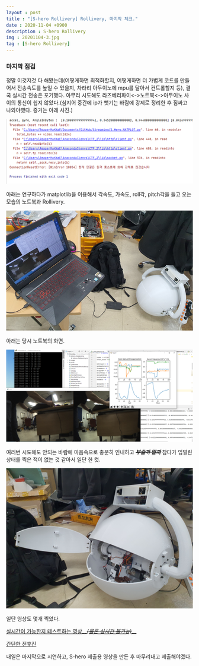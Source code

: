 ```yaml
---
layout : post
title : "[S-hero Rollivery] Rollivery, 마지막 체크."
date : 2020-11-04 +0900
description : S-hero Rollivery
img : 20201104-3.jpg
tag : [S-hero Rollivery]
---
```


### 마지막 점검



 정말 이것저것 다 해봤는데(어떻게하면 최적화할지, 어떻게하면 더 가볍게 코드를 만들어서 전송속도를 높일 수 있을지, 차라리 아두이노에 mpu를 달아서 컨트롤할지 등), 결국 실시간 전송은 포기했다. 아무리 시도해도 라즈베리파이<->노트북<->아두이노 사이의 통신이 쉽지 않았다.(심지어 중간에 ip가 뺏기는 바람에 강제로 정리한 후 짐싸고 나와야했다. 증거는 아래 사진.)

![img3](https://raw.githubusercontent.com/ReaperMaKNaE/reapermaknae.github.io/main/assets/img/20201104-6.png)

 

 아래는 연구하다가 matplotlib을 이용해서 각속도, 가속도, roll각, pitch각을 들고 오는 모습의 노트북과 Rollivery.

![img1](https://raw.githubusercontent.com/ReaperMaKNaE/reapermaknae.github.io/main/assets/img/20201104-2.png)

 아래는 당시 노트북의 화면.

![img4](https://raw.githubusercontent.com/ReaperMaKNaE/reapermaknae.github.io/main/assets/img/20201104-7.png)

 여러번 시도해도 안되는 바람에 마음속으로 충분히 인내하고 ~~*__부술까 말까__*~~ 참다가 입벌린 상태를 찍은 적이 없는 것 같아서 일단 한 컷.

 ![img2](https://raw.githubusercontent.com/ReaperMaKNaE/reapermaknae.github.io/main/assets/img/20201104-3.jpg)



 일단 영상도 몇개 찍었다.

[실시간이 가능한지 테스트하는 영상__*~~(물론 실시간 불가능)~~*__](https://youtu.be/ReVDfVB8QLk)

[간단한 전후진](https://youtu.be/6fNOSDpJyQk)



 내일은 마지막으로 시연하고, S-hero 제출용 영상을 만든 후 마무리내고 제출해야겠다.